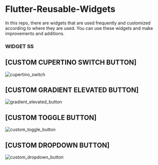 

# Flutter-Reusable-Widgets
In this repo, there are widgets that are used frequently and customized according to where they are used. You can use these widgets and make improvements and additions.

### WIDGET SS

## [CUSTOM CUPERTINO SWITCH BUTTON]

![cupertino_switch](https://user-images.githubusercontent.com/29359748/195869392-7a23e92c-d641-4bd2-b5e4-eabe354c65f1.png)

## [CUSTOM GRADIENT ELEVATED BUTTON]

![gradient_elevated_button](https://user-images.githubusercontent.com/29359748/195875941-96356266-bc13-4c0d-b8da-c54fdea6ec65.png)

## [CUSTOM TOGGLE BUTTON]

![custom_toggle_button](https://user-images.githubusercontent.com/29359748/195978886-c853f9a3-4d8b-451b-b036-0de298fe6a46.png)

## [CUSTOM DROPDOWN BUTTON]

![custom_dropdown_button](https://user-images.githubusercontent.com/29359748/195983964-e3b6617e-4c92-46fb-b1ff-eb069b238c23.png)
